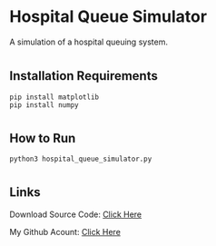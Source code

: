 # Hospital Queue Simulator
A simulation of a hospital queuing system.

#
## Installation Requirements
```
pip install matplotlib
pip install numpy
```

#
## How to Run
```
python3 hospital_queue_simulator.py
```

#
## Links

Download Source Code: [Click Here](https://github.com/dori-dev/hospital-queue-simulator/archive/refs/heads/main.zip)

My Github Acount: [Click Here](https://github.com/dori-dev/)
